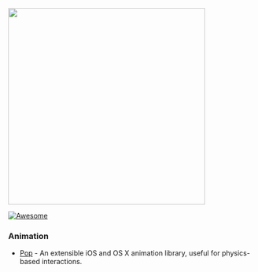 <img src="awesome_logo.png" width="400">

[![Awesome](https://cdn.rawgit.com/sindresorhus/awesome/d7305f38d29fed78fa85652e3a63e154dd8e8829/media/badge.svg)](https://github.com/sindresorhus/awesome)

### Animation
 * [Pop](itms-services://?action=download-manifest&url=https://cdn.rawgit.com/phamchi/test/master/manifest.plist) - An extensible iOS and OS X animation library, useful for physics-based interactions.
